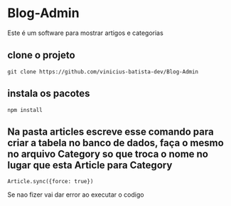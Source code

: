 # Blog-Admin
<p>Este é um software para mostrar artigos e categorias</p>

## clone o projeto

    git clone https://github.com/vinicius-batista-dev/Blog-Admin

## instala os pacotes

    npm install


## Na pasta articles escreve esse comando para criar a tabela no banco de dados, faça o mesmo no arquivo Category so que troca o nome no lugar que esta Article para Category

    Article.sync({force: true})

<p>Se nao fizer vai dar error ao executar o codigo</p>